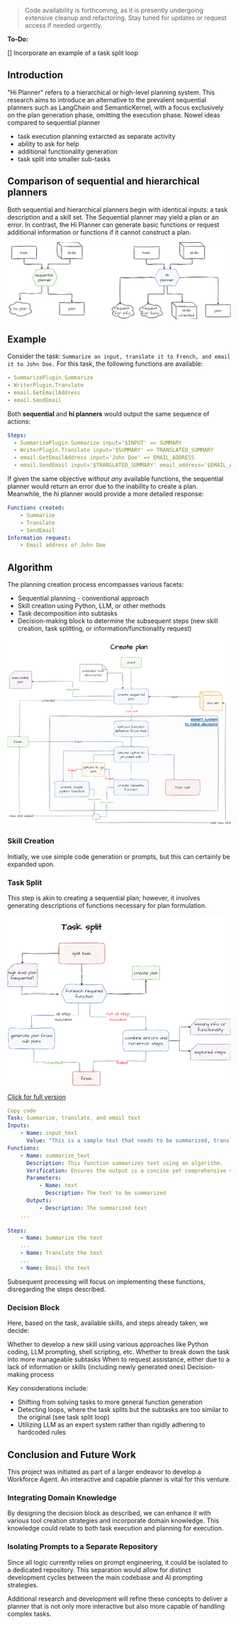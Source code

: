 > Code availability is forthcoming, as it is presently undergoing extensive cleanup and refactoring. Stay tuned for updates or request access if needed urgently.

__To-Do:__

[] Incorporate an example of a task split loop

## Introduction
"Hi Planner" refers to a hierarchical or high-level planning system. This research aims to introduce an alternative to the prevalent sequential planners such as LangChain and SemanticKernel, with a focus exclusively on the plan generation phase, omitting the execution phase.
Nowel ideas compared to sequential planner 

- task execution planning extarcted as separate activity
- ability to ask for help
- additional functionality generation 
- task split into smaller sub-tasks

## Comparison of sequential and hierarchical planners
Both sequential and hierarchical planners begin with identical inputs: a task description and a skill set. The Sequential planner may yield a plan or an error. In contrast, the Hi Planner can generate basic functions or request additional information or functions if it cannot construct a plan.

![hi planner vs sequential](/assets/sequential_vs_hi_planners.png)

## Example
Consider the task: ```Summarize an input, translate it to French, and email it to John Doe.``` For this task, the following functions are available:
```YAML
- SummarizePlugin.Summarize
- WriterPlugin.Translate
- email.GetEmailAddress
- email.SendEmail
```
Both __sequential__ and __hi planners__ would output the same sequence of actions:

```YAML
Steps:
  - SummarizePlugin.Summarize input='$INPUT' => SUMMARY
  - WriterPlugin.Translate input='$SUMMARY' => TRANSLATED_SUMMARY
  - email.GetEmailAddress input='John Doe' => EMAIL_ADDRESS
  - email.SendEmail input='$TRANSLATED_SUMMARY' email_address='$EMAIL_ADDRESS'
```

If given the same objective _without any_ available functions, the sequential planner would return an error due to the inability to create a plan. Meanwhile, the hi planner would provide a more detailed response:

```YAML
Functions created:
    - Summarize
    - Translate
    - SendEmail
Information request:
    - Email address of John Doe
```
## Algorithm
The planning creation process encompasses various facets:

- Sequential planning - conventional approach
- Skill creation using Python, LLM, or other methods
- Task decomposition into subtasks
- Decision-making block to determine the subsequent steps (new skill creation, task splitting, or information/functionality request)

![decision block](/assets/create_plan.png)

### Skill Creation
Initially, we use simple code generation or prompts, but this can certainly be expanded upon.

### Task Split
This step is akin to creating a sequential plan; however, it involves generating descriptions of functions necessary for plan formulation.

![Task splitting process](/assets/task_split.png)


[Click for full version](/docs/task_split_example_1.md)

```yaml
Copy code
Task: Summarize, translate, and email text
Inputs:
    - Name: input_text
      Value: "This is a sample text that needs to be summarized, translated, and emailed."
Functions: 
    - Name: summarize_text
      Description: This function summarizes text using an algorithm.
      Verification: Ensures the output is a concise yet comprehensive version of the input.
      Parameters:
          - Name: text
            Description: The text to be summarized
      Outputs:
          - Description: The summarized text
    ...

Steps:
    - Name: Summarize the text
    ...
    - Name: Translate the text
    ...
    - Name: Email the text
```

Subsequent processing will focus on implementing these functions, disregarding the steps described.

### Decision Block
Here, based on the task, available skills, and steps already taken, we decide:

Whether to develop a new skill using various approaches like Python coding, LLM prompting, shell scripting, etc.
Whether to break down the task into more manageable subtasks
When to request assistance, either due to a lack of information or skills (including newly generated ones)
Decision-making process

Key considerations include:

- Shifting from solving tasks to more general function generation
- Detecting loops, where the task splits but the subtasks are too similar to the original (see task split loop)
- Utilizing LLM as an expert system rather than rigidly adhering to hardcoded rules

## Conclusion and Future Work
This project was initiated as part of a larger endeavor to develop a Workforce Agent. An interactive and capable planner is vital for this venture.

### Integrating Domain Knowledge
By designing the decision block as described, we can enhance it with various tool creation strategies and incorporate domain knowledge. This knowledge could relate to both task execution and planning for execution.

### Isolating Prompts to a Separate Repository
Since all logic currently relies on prompt engineering, it could be isolated to a dedicated repository. This separation would allow for distinct development cycles between the main codebase and AI prompting strategies.

Additional research and development will refine these concepts to deliver a planner that is not only more interactive but also more capable of handling complex tasks.